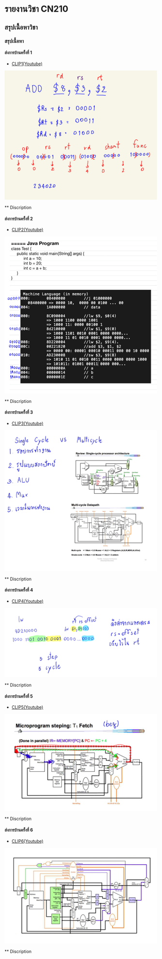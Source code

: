 # รายงานวิชา CN210

## สรุปเนื้อหาวิชา

### สรุปเนื้อหา

#### ส่งการบ้านครั้งที่ 1

  * [CLIP1(Youtube)](https://youtu.be/qxfaD4DFBt8)
  
  ![img](Clip1.png)
  
  ** Discription
  
#### ส่งการบ้านครั้งที่ 2

  * [CLIP2(Youtube)](https://youtu.be/QzaD13TMT6o)
  
  ![](Clip2.png)
  
  ** Discription
  
#### ส่งการบ้านครั้งที่ 3

  * [CLIP3(Youtube)](https://youtu.be/hyol9zuLm_Q)
  
  ![](Clip3.png)
  
  ** Discription
  
#### ส่งการบ้านครั้งที่ 4

  * [CLIP4(Youtube)](https://youtu.be/hsoW6MwFPeI)
  
  ![](Clip4.png)
  
  ** Discription
  
#### ส่งการบ้านครั้งที่ 5

  * [CLIP5(Youtube)](https://youtu.be/LtYXk1vCkGU)
  
  ![](Clip5.png)
  
  ** Discription
  
#### ส่งการบ้านครั้งที่ 6

  * [CLIP6(Youtube)](https://youtu.be/pyeTy94TIKw)
  
  ![](Clip6.png)
  
  ** Discription
